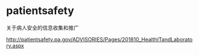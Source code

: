 patientsafety
=============

关于病人安全的信息收集和推广



http://patientsafety.pa.gov/ADVISORIES/Pages/201810_HealthITandLaboratory.aspx

